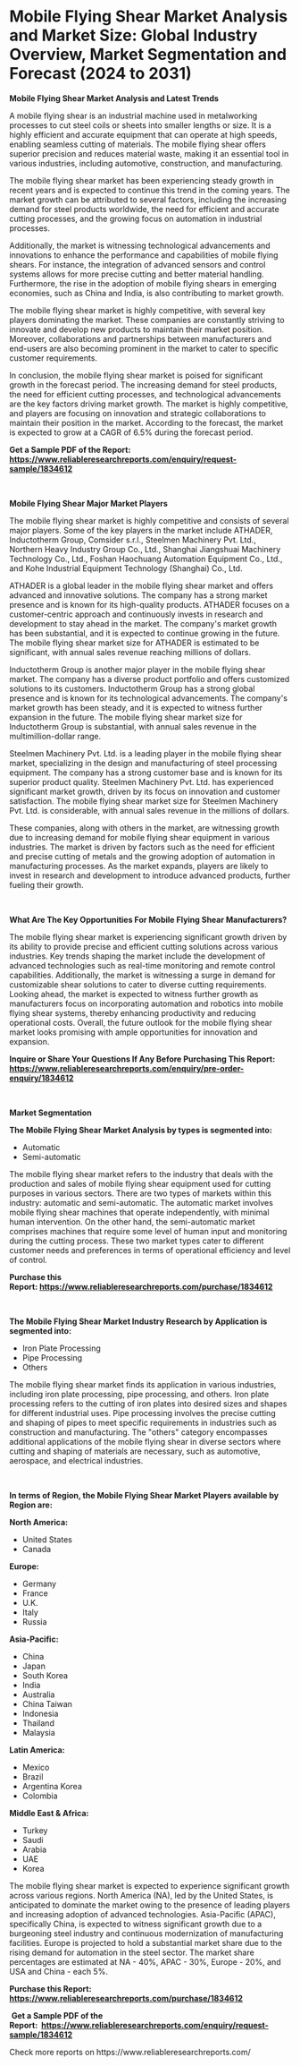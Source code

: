 <p><h1>Mobile Flying Shear Market Analysis and Market Size: Global Industry Overview, Market Segmentation and Forecast (2024 to 2031)</h1></p><p><strong>Mobile Flying Shear Market Analysis and Latest Trends</strong></p>
<p><p>A mobile flying shear is an industrial machine used in metalworking processes to cut steel coils or sheets into smaller lengths or size. It is a highly efficient and accurate equipment that can operate at high speeds, enabling seamless cutting of materials. The mobile flying shear offers superior precision and reduces material waste, making it an essential tool in various industries, including automotive, construction, and manufacturing.</p><p>The mobile flying shear market has been experiencing steady growth in recent years and is expected to continue this trend in the coming years. The market growth can be attributed to several factors, including the increasing demand for steel products worldwide, the need for efficient and accurate cutting processes, and the growing focus on automation in industrial processes.</p><p>Additionally, the market is witnessing technological advancements and innovations to enhance the performance and capabilities of mobile flying shears. For instance, the integration of advanced sensors and control systems allows for more precise cutting and better material handling. Furthermore, the rise in the adoption of mobile flying shears in emerging economies, such as China and India, is also contributing to market growth.</p><p>The mobile flying shear market is highly competitive, with several key players dominating the market. These companies are constantly striving to innovate and develop new products to maintain their market position. Moreover, collaborations and partnerships between manufacturers and end-users are also becoming prominent in the market to cater to specific customer requirements.</p><p>In conclusion, the mobile flying shear market is poised for significant growth in the forecast period. The increasing demand for steel products, the need for efficient cutting processes, and technological advancements are the key factors driving market growth. The market is highly competitive, and players are focusing on innovation and strategic collaborations to maintain their position in the market. According to the forecast, the market is expected to grow at a CAGR of 6.5% during the forecast period.</p></p>
<p><strong>Get a Sample PDF of the Report:&nbsp; <a href="https://www.reliableresearchreports.com/enquiry/request-sample/1834612">https://www.reliableresearchreports.com/enquiry/request-sample/1834612</a></strong></p>
<p>&nbsp;</p>
<p><strong>Mobile Flying Shear Major Market Players</strong></p>
<p><p>The mobile flying shear market is highly competitive and consists of several major players. Some of the key players in the market include ATHADER, Inductotherm Group, Comsider s.r.l., Steelmen Machinery Pvt. Ltd., Northern Heavy Industry Group Co., Ltd., Shanghai Jiangshuai Machinery Technology Co., Ltd., Foshan Haochuang Automation Equipment Co., Ltd., and Kohe Industrial Equipment Technology (Shanghai) Co., Ltd.</p><p>ATHADER is a global leader in the mobile flying shear market and offers advanced and innovative solutions. The company has a strong market presence and is known for its high-quality products. ATHADER focuses on a customer-centric approach and continuously invests in research and development to stay ahead in the market. The company's market growth has been substantial, and it is expected to continue growing in the future. The mobile flying shear market size for ATHADER is estimated to be significant, with annual sales revenue reaching millions of dollars.</p><p>Inductotherm Group is another major player in the mobile flying shear market. The company has a diverse product portfolio and offers customized solutions to its customers. Inductotherm Group has a strong global presence and is known for its technological advancements. The company's market growth has been steady, and it is expected to witness further expansion in the future. The mobile flying shear market size for Inductotherm Group is substantial, with annual sales revenue in the multimillion-dollar range.</p><p>Steelmen Machinery Pvt. Ltd. is a leading player in the mobile flying shear market, specializing in the design and manufacturing of steel processing equipment. The company has a strong customer base and is known for its superior product quality. Steelmen Machinery Pvt. Ltd. has experienced significant market growth, driven by its focus on innovation and customer satisfaction. The mobile flying shear market size for Steelmen Machinery Pvt. Ltd. is considerable, with annual sales revenue in the millions of dollars.</p><p>These companies, along with others in the market, are witnessing growth due to increasing demand for mobile flying shear equipment in various industries. The market is driven by factors such as the need for efficient and precise cutting of metals and the growing adoption of automation in manufacturing processes. As the market expands, players are likely to invest in research and development to introduce advanced products, further fueling their growth.</p></p>
<p>&nbsp;</p>
<p><strong>What Are The Key Opportunities For Mobile Flying Shear Manufacturers?</strong></p>
<p><p>The mobile flying shear market is experiencing significant growth driven by its ability to provide precise and efficient cutting solutions across various industries. Key trends shaping the market include the development of advanced technologies such as real-time monitoring and remote control capabilities. Additionally, the market is witnessing a surge in demand for customizable shear solutions to cater to diverse cutting requirements. Looking ahead, the market is expected to witness further growth as manufacturers focus on incorporating automation and robotics into mobile flying shear systems, thereby enhancing productivity and reducing operational costs. Overall, the future outlook for the mobile flying shear market looks promising with ample opportunities for innovation and expansion.</p></p>
<p><strong>Inquire or Share Your Questions If Any Before Purchasing This Report: <a href="https://www.reliableresearchreports.com/enquiry/pre-order-enquiry/1834612">https://www.reliableresearchreports.com/enquiry/pre-order-enquiry/1834612</a></strong></p>
<p>&nbsp;</p>
<p><strong>Market Segmentation</strong></p>
<p><strong>The Mobile Flying Shear Market Analysis by types is segmented into:</strong></p>
<p><ul><li>Automatic</li><li>Semi-automatic</li></ul></p>
<p><p>The mobile flying shear market refers to the industry that deals with the production and sales of mobile flying shear equipment used for cutting purposes in various sectors. There are two types of markets within this industry: automatic and semi-automatic. The automatic market involves mobile flying shear machines that operate independently, with minimal human intervention. On the other hand, the semi-automatic market comprises machines that require some level of human input and monitoring during the cutting process. These two market types cater to different customer needs and preferences in terms of operational efficiency and level of control.</p></p>
<p><strong>Purchase this Report:&nbsp;<a href="https://www.reliableresearchreports.com/purchase/1834612">https://www.reliableresearchreports.com/purchase/1834612</a></strong></p>
<p>&nbsp;</p>
<p><strong>The Mobile Flying Shear Market Industry Research by Application is segmented into:</strong></p>
<p><ul><li>Iron Plate Processing</li><li>Pipe Processing</li><li>Others</li></ul></p>
<p><p>The mobile flying shear market finds its application in various industries, including iron plate processing, pipe processing, and others. Iron plate processing refers to the cutting of iron plates into desired sizes and shapes for different industrial uses. Pipe processing involves the precise cutting and shaping of pipes to meet specific requirements in industries such as construction and manufacturing. The "others" category encompasses additional applications of the mobile flying shear in diverse sectors where cutting and shaping of materials are necessary, such as automotive, aerospace, and electrical industries.</p></p>
<p>&nbsp;</p>
<p><strong>In terms of Region, the Mobile Flying Shear Market Players available by Region are:</strong></p>
<p>
    <p> <strong> North America: </strong>
        <ul>
            <li>United States</li>
            <li>Canada</li>
        </ul>
        </p> 
    <p> <strong> Europe: </strong>
        <ul>
            <li>Germany</li>
            <li>France</li>
            <li>U.K.</li>
            <li>Italy</li>
            <li>Russia</li>
        </ul>
        </p> 
    <p> <strong> Asia-Pacific: </strong>
        <ul>
            <li>China</li>
            <li>Japan</li>
            <li>South Korea</li>
            <li>India</li>
            <li>Australia</li>
            <li>China Taiwan</li>
            <li>Indonesia</li>
            <li>Thailand</li>
            <li>Malaysia</li>
        </ul>
        </p> 
    <p> <strong> Latin America: </strong>
        <ul>
            <li>Mexico</li>
            <li>Brazil</li>
            <li>Argentina Korea</li>
            <li>Colombia</li>
        </ul>
        </p> 
    <p> <strong> Middle East & Africa: </strong>
        <ul>
            <li>Turkey</li>
            <li>Saudi</li>
            <li>Arabia</li>
            <li>UAE</li>
            <li>Korea</li>
        </ul>
    </p>
    </p>
<p><p>The mobile flying shear market is expected to experience significant growth across various regions. North America (NA), led by the United States, is anticipated to dominate the market owing to the presence of leading players and increasing adoption of advanced technologies. Asia-Pacific (APAC), specifically China, is expected to witness significant growth due to a burgeoning steel industry and continuous modernization of manufacturing facilities. Europe is projected to hold a substantial market share due to the rising demand for automation in the steel sector. The market share percentages are estimated at NA - 40%, APAC - 30%, Europe - 20%, and USA and China - each 5%.</p></p>
<p><strong>Purchase this Report: <a href="https://www.reliableresearchreports.com/purchase/1834612">https://www.reliableresearchreports.com/purchase/1834612</a></strong></p>
<p>&nbsp;<strong>Get a Sample PDF of the Report:&nbsp;&nbsp;<a href="https://www.reliableresearchreports.com/enquiry/request-sample/1834612">https://www.reliableresearchreports.com/enquiry/request-sample/1834612</a></strong></p>
<p><strong></strong></p>
<p>Check more reports on https://www.reliableresearchreports.com/</p>